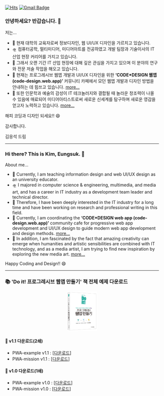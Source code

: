 [![Hits](https://hits.seeyoufarm.com/api/count/incr/badge.svg?url=https%3A%2F%2Fgithub.com%2Fcodedesign-webapp%2Fcodedesign-webapp)](https://hits.seeyoufarm.com)
[![Gmail Badge](https://img.shields.io/badge/Gmail-d14836?style=flat-square&logo=Gmail&logoColor=white&link=mailto:code.design.webapp@gmail.com)](mailto:code.design.webapp@gmail.com)

### 안녕하세요? 반갑습니다. 👋

저는...

- 🔭 현재 대학의 교육자로써 정보디자인, 웹 UI/UX 디자인을 가르치고 있습니다. 
- 🛸 컴퓨터공학, 멀티미디어, 미디어아트를 전공하였고 개발 팀장과 기술이사의 IT 산업 현장 커리어를 가지고 있습니다. 
- 🌱 그래서 오랜 기간 IT 산업 현장에 대해 깊은 관심을 가지고 있으며 이 분야의 연구와 전문 저술 작업을 해오고 있습니다.
- 💬 현재는 프로그레시브 웹앱 개발과 UI/UX 디자인을 위한 <strong>‘CODE*DESIGN 웹앱(code-design.web.app)’</strong> 커뮤니티 카페에서 모던 웹앱 개발과 디자인 방법을 안내하는 데 힘쓰고 있습니다. [more...](https://code-design.web.app/)
- 🌋 또한 인문학과 예술의 감성이 IT 테크놀러지와 결합될 때 놀라운 창조력이 나올 수 있음에 매료되어 미디어아티스트로써 새로운 신세계를 탐구하며 새로운 영감을 얻고자 노력하고 있습니다. [more...](https://turing-heart.web.app/)

해피 코딩과 디자인 되세요!! 😄

감사합니다.

김응석 드림

***

### Hi there? This is Kim, Eungsuk. 👋

About me...

- 🔭 Currently, I am teaching information design and web UI/UX design as an university educator.
- 🛸 I majored in computer science & engineering, multimedia, and media art, and has a career in IT industry as a development team leader and technical director.
- 🌱 Therefore, I have been deeply interested in the IT industry for a long time and have been working on research and professional writing in this field.
- 💬 Currently, I am coordinating the <strong>‘CODE*DESIGN web app (code-design.web.app)’</strong> community cafe for progressive web app development and UI/UX design to guide modern web app development and design methods. [more...](https://code-design.web.app/)
- 🌋 In addition, I am fascinated by the fact that amazing creativity can emerge when humanities and artistic sensibilities are combined with IT technology, and as a media artist, I am trying to find new inspiration by exploring the new media art. [more...](https://turing-heart.web.app/)

Happy Coding and Design!! 😄

***

### 📚 'Do it! 프로그레시브 웹앱 만들기' 책 전체 예제 다운로드

<p align="center">
<img src="https://github.com/codedesign-webapp/pwa-about/blob/master/images/pwa-img-3d.png" width="100">
</p>

#### 📁 v1.1 다운로드(2쇄)
* PWA-example v1.1 : [[다운로드](https://github.com/codedesign-webapp/pwa-about/raw/master/download/PWA-example_v1.1.zip)]
* PWA-mission v1.1 : [[다운로드](https://github.com/codedesign-webapp/pwa-about/raw/master/download/PWA-mission_v1.1.zip)]

#### 📁 v1.0 다운로드(1쇄)
* PWA-example v1.0 : [[다운로드](https://github.com/codedesign-webapp/pwa-about/raw/master/download/PWA-example_v1.0.zip)]
* PWA-mission v1.0 : [[다운로드](https://github.com/codedesign-webapp/pwa-about/raw/master/download/PWA-mission_v1.0.zip)]
 
